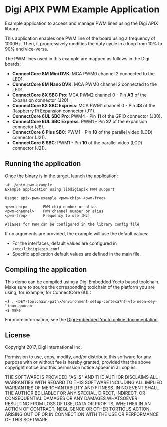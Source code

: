 Digi APIX PWM Example Application
===================================

Example application to access and manage PWM lines using the Digi APIX library.

This application enables one PWM line of the board using a frequency of 1000Hz.
Then, it progressively modifies the duty cycle in a loop from 10% to 90% and
vice-versa.

The PWM lines used in this example are mapped as follows in the Digi boards:

 - **ConnectCore 8M Mini DVK**: MCA PWM0 channel 2 connected to the LED1.
 - **ConnectCore 8M Nano DVK**: MCA PWM0 channel 2 connected to the LED1.
 - **ConnectCore 8X SBC Pro**: MCA PWM2 channel 0 - Pin **A3** of the Expansion connector (J20).
 - **ConnectCore 8X SBC Express**: MCA PWM1 channel 0 - Pin **33** of the Raspberry Pi Expansion connector (J11).
 - **ConnectCore 6UL SBC Pro**: PWM4 - Pin **11** of the GPIO connector (J30).
 - **ConnectCore 6UL SBC Express**: PWM1 - Pin **27** of the expansion connector (J8).
 - **ConnectCore 6 Plus SBC**: PWM1 - Pin **10** of the parallel video (LCD) connector (J21).
 - **ConnectCore 6 SBC**: PWM1 - Pin **10** of the parallel video (LCD) connector (J21).

Running the application
-----------------------
Once the binary is in the target, launch the application:

```
~# ./apix-pwm-example
Example application using libdigiapix PWM support

Usage: apix-pwm-example <pwm-chip> <pwm-freq>

<pwm-chip>       PWM chip number or alias
<pwm-channel>    PWM channel number or alias
<pwm-freq>       Frequency to use (Hz)

Aliases for PWM can be configured in the library config file
```

If no arguments are provided, the example will use the default values:
 - For the interfaces, default values are configured in `/etc/libdigiapix.conf`.
 - Specific application default values are defined in the main file.

Compiling the application
-------------------------
This demo can be compiled using a Digi Embedded Yocto based toolchain. Make
sure to source the corresponding toolchain of the platform you are using,
for example, for ConnectCore 6UL:

```
~$ . <DEY-toolchain-path>/environment-setup-cortexa7hf-vfp-neon-dey-linux-gnueabi
~$ make
```

For more information, see the [Digi Embedded Yocto online documentation](https://github.com/digi-embedded/meta-digi).

License
-------
Copyright 2017, Digi International Inc.

Permission to use, copy, modify, and/or distribute this software for any purpose
with or without fee is hereby granted, provided that the above copyright notice
and this permission notice appear in all copies.

THE SOFTWARE IS PROVIDED "AS IS" AND THE AUTHOR DISCLAIMS ALL WARRANTIES WITH
REGARD TO THIS SOFTWARE INCLUDING ALL IMPLIED WARRANTIES OF MERCHANTABILITY AND
FITNESS. IN NO EVENT SHALL THE AUTHOR BE LIABLE FOR ANY SPECIAL, DIRECT,
INDIRECT, OR CONSEQUENTIAL DAMAGES OR ANY DAMAGES WHATSOEVER RESULTING FROM LOSS
OF USE, DATA OR PROFITS, WHETHER IN AN ACTION OF CONTRACT, NEGLIGENCE OR OTHER
TORTIOUS ACTION, ARISING OUT OF OR IN CONNECTION WITH THE USE OR PERFORMANCE OF
THIS SOFTWARE.
